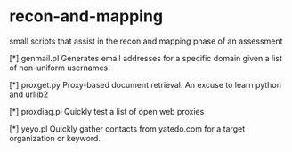 recon-and-mapping
=================

small scripts that assist in the recon and mapping phase of an assessment


[*] genmail.pl
	Generates email addresses for a specific domain given a list of non-uniform usernames.

[*] proxget.py
	Proxy-based document retrieval. An excuse to learn python and urllib2

[*] proxdiag.pl
	Quickly test a list of open web proxies

[*] yeyo.pl
	Quickly gather contacts from yatedo.com for a target organization or keyword.